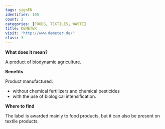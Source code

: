 ```yaml
---
tags: signEN
identifier: 105
count: 2
categories: [FOODS, TEXTILES, WASTE]
title: DEMETER
visit: "http://www.demeter.de/"
class: 3
---
```

**What does it mean?**

A product of biodynamic agriculture.

**Benefits**

Product manufactured:
- without chemical fertilizers and chemical pesticides
- with the use of biological intensification.

**Where to find**

The label is awarded mainly to food products, but it can also be present on textile products.